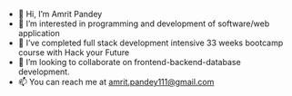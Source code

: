 - 👋 Hi, I’m Amrit Pandey
- 👀 I’m interested in programming and development of software/web application
- 🌱 I’ve completed full stack development intensive 33 weeks bootcamp course with Hack your Future
- 💞️ I’m looking to collaborate on frontend-backend-database development.
- 📫 You can reach me at amrit.pandey111@gmail.com

<!---
amritpandey/amritpandey is a ✨ special ✨ repository because its `README.md` (this file) appears on your GitHub profile.
You can click the Preview link to take a look at your changes.
--->
